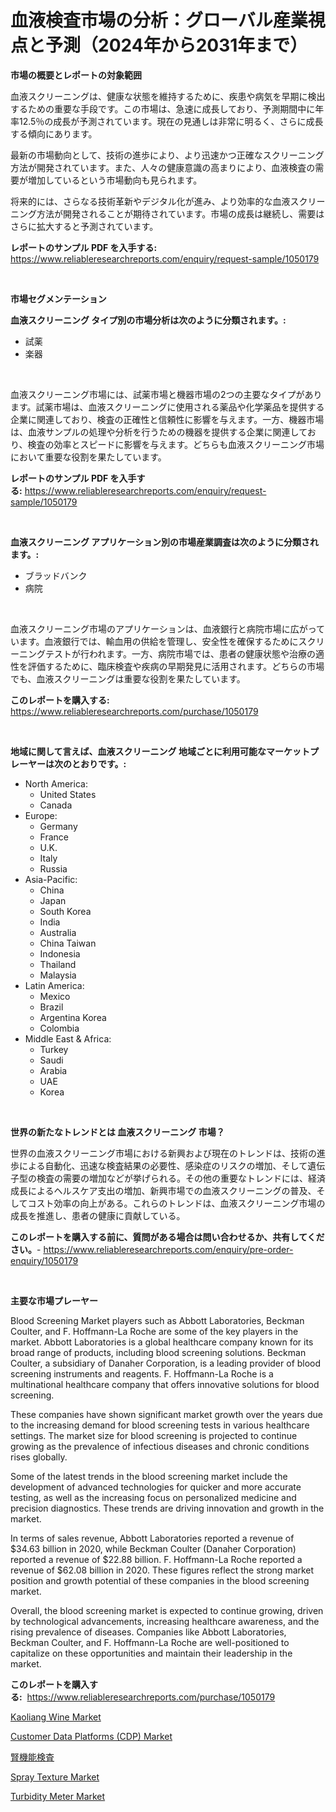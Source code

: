 <p><h1>血液検査市場の分析：グローバル産業視点と予測（2024年から2031年まで）</h1></p><p><strong>市場の概要とレポートの対象範囲</strong></p>
<p><p>血液スクリーニングは、健康な状態を維持するために、疾患や病気を早期に検出するための重要な手段です。この市場は、急速に成長しており、予測期間中に年率12.5％の成長が予測されています。現在の見通しは非常に明るく、さらに成長する傾向にあります。</p><p>最新の市場動向として、技術の進歩により、より迅速かつ正確なスクリーニング方法が開発されています。また、人々の健康意識の高まりにより、血液検査の需要が増加しているという市場動向も見られます。</p><p>将来的には、さらなる技術革新やデジタル化が進み、より効率的な血液スクリーニング方法が開発されることが期待されています。市場の成長は継続し、需要はさらに拡大すると予測されています。</p></p>
<p><strong>レポートのサンプル PDF を入手する:</strong> <a href="https://www.reliableresearchreports.com/enquiry/request-sample/1050179">https://www.reliableresearchreports.com/enquiry/request-sample/1050179</a></p>
<p>&nbsp;</p>
<p><strong>市場セグメンテーション</strong></p>
<p><strong>血液スクリーニング タイプ別の市場分析は次のように分類されます。:</strong></p>
<p><ul><li>試薬</li><li>楽器</li></ul></p>
<p>&nbsp;</p>
<p><p>血液スクリーニング市場には、試薬市場と機器市場の2つの主要なタイプがあります。試薬市場は、血液スクリーニングに使用される薬品や化学薬品を提供する企業に関連しており、検査の正確性と信頼性に影響を与えます。一方、機器市場は、血液サンプルの処理や分析を行うための機器を提供する企業に関連しており、検査の効率とスピードに影響を与えます。どちらも血液スクリーニング市場において重要な役割を果たしています。</p></p>
<p><strong>レポートのサンプル PDF を入手する:</strong>&nbsp;<a href="https://www.reliableresearchreports.com/enquiry/request-sample/1050179">https://www.reliableresearchreports.com/enquiry/request-sample/1050179</a></p>
<p>&nbsp;</p>
<p><strong> 血液スクリーニング アプリケーション別の市場産業調査は次のように分類されます。:</strong></p>
<p><ul><li>ブラッドバンク</li><li>病院</li></ul></p>
<p>&nbsp;</p>
<p><p>血液スクリーニング市場のアプリケーションは、血液銀行と病院市場に広がっています。血液銀行では、輸血用の供給を管理し、安全性を確保するためにスクリーニングテストが行われます。一方、病院市場では、患者の健康状態や治療の適性を評価するために、臨床検査や疾病の早期発見に活用されます。どちらの市場でも、血液スクリーニングは重要な役割を果たしています。</p></p>
<p><strong>このレポートを購入する:</strong>&nbsp; <a href="https://www.reliableresearchreports.com/purchase/1050179">https://www.reliableresearchreports.com/purchase/1050179</a></p>
<p>&nbsp;</p>
<p><strong>地域に関して言えば、血液スクリーニング 地域ごとに利用可能なマーケットプレーヤーは次のとおりです。:</strong></p>
<p><ul>
    <li>
        North America:
        <ul>
            <li>United States</li>
            <li>Canada</li>
        </ul>
    </li>
    <li>
        Europe:
        <ul>
            <li>Germany</li>
            <li>France</li>
            <li>U.K.</li>
            <li>Italy</li>
            <li>Russia</li>
        </ul>
    </li>
    <li>
        Asia-Pacific:
        <ul>
            <li>China</li>
            <li>Japan</li>
            <li>South Korea</li>
            <li>India</li>
            <li>Australia</li>
            <li>China Taiwan</li>
            <li>Indonesia</li>
            <li>Thailand</li>
            <li>Malaysia</li>
        </ul>
    </li>
    <li>
        Latin America:
        <ul>
            <li>Mexico</li>
            <li>Brazil</li>
            <li>Argentina Korea</li>
            <li>Colombia</li>
        </ul>
    </li>
    <li>
        Middle East & Africa:
        <ul>
            <li>Turkey</li>
            <li>Saudi</li>
            <li>Arabia</li>
            <li>UAE</li>
            <li>Korea</li>
        </ul>
    </li>
    </ul></p>
<p>&nbsp;</p>
<p><strong>世界の新たなトレンドとは 血液スクリーニング 市場？</strong></p>
<p><p>世界の血液スクリーニング市場における新興および現在のトレンドは、技術の進歩による自動化、迅速な検査結果の必要性、感染症のリスクの増加、そして遺伝子型の検査の需要の増加などが挙げられる。その他の重要なトレンドには、経済成長によるヘルスケア支出の増加、新興市場での血液スクリーニングの普及、そしてコスト効率の向上がある。これらのトレンドは、血液スクリーニング市場の成長を推進し、患者の健康に貢献している。</p></p>
<p><strong>このレポートを購入する前に、質問がある場合は問い合わせるか、共有してください。</strong>- <a href="https://www.reliableresearchreports.com/enquiry/pre-order-enquiry/1050179">https://www.reliableresearchreports.com/enquiry/pre-order-enquiry/1050179</a></p>
<p>&nbsp;</p>
<p><strong>主要な市場プレーヤー</strong></p>
<p><p>Blood Screening Market players such as Abbott Laboratories, Beckman Coulter, and F. Hoffmann-La Roche are some of the key players in the market. Abbott Laboratories is a global healthcare company known for its broad range of products, including blood screening solutions. Beckman Coulter, a subsidiary of Danaher Corporation, is a leading provider of blood screening instruments and reagents. F. Hoffmann-La Roche is a multinational healthcare company that offers innovative solutions for blood screening.</p><p>These companies have shown significant market growth over the years due to the increasing demand for blood screening tests in various healthcare settings. The market size for blood screening is projected to continue growing as the prevalence of infectious diseases and chronic conditions rises globally.</p><p>Some of the latest trends in the blood screening market include the development of advanced technologies for quicker and more accurate testing, as well as the increasing focus on personalized medicine and precision diagnostics. These trends are driving innovation and growth in the market.</p><p>In terms of sales revenue, Abbott Laboratories reported a revenue of $34.63 billion in 2020, while Beckman Coulter (Danaher Corporation) reported a revenue of $22.88 billion. F. Hoffmann-La Roche reported a revenue of $62.08 billion in 2020. These figures reflect the strong market position and growth potential of these companies in the blood screening market.</p><p>Overall, the blood screening market is expected to continue growing, driven by technological advancements, increasing healthcare awareness, and the rising prevalence of diseases. Companies like Abbott Laboratories, Beckman Coulter, and F. Hoffmann-La Roche are well-positioned to capitalize on these opportunities and maintain their leadership in the market.</p></p>
<p><strong>このレポートを購入する:</strong>&nbsp;&nbsp;<a href="https://www.reliableresearchreports.com/purchase/1050179">https://www.reliableresearchreports.com/purchase/1050179</a></p>
<p><p><a href="https://view.publitas.com/reportprime-1/kaoliang-wine-market-centers-on-aspects-such-as-market-growth-market-share-market-opportunity-and-projected-forecasts-spanning-from-2024-to-2031/">Kaoliang Wine Market</a></p><p><a href="https://issuu.com/reportprime-2/docs/customer-data-platforms-cdp-market-size-2030.pptx">Customer Data Platforms (CDP) Market</a></p><p><a href="https://github.com/oqoeusbvpadwjs08/Market-Research-Report-List-1/blob/main/3348285193064.md">腎機能検査</a></p><p><a href="https://github.com/gdfhhhj/Market-Research-Report-List-3/blob/main/spray-texture-market.md">Spray Texture Market</a></p><p><a href="https://spotless-saver-8fd.notion.site/Turbidity-Meter-Market-Size-2024-2031-Global-Industrial-Analysis-Key-Geographical-Regions-Market-e819c3ab5fcd485891ad2a202ac489f4">Turbidity Meter Market</a></p></p>